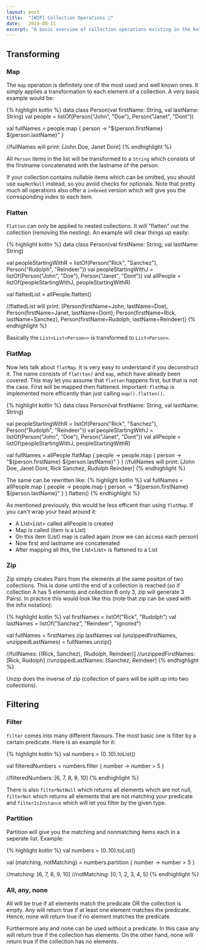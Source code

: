 ```yaml
---
layout: post
title:  "[WIP] Collection Operations 🔧"
date:   2019-08-11
excerpt: "A basic overview of collection operations existing in the kotlin stdlib."
---
```

## Transforming
### Map
The `map` operation is definitely one of the most used and well known ones. It simply applies
a transformation to each element of a collection. A very basic example would be:

{% highlight kotlin %}
data class Person(val firstName: String, val lastName: String)
val people = listOf(Person("John", "Doe"), Person("Janet", "Dont"))

val fullNames = people.map { person ->
    "${person.firstName} ${person.lastName}"
}

//fullNames will print: [John Doe, Janet Dont]
{% endhighlight %}

All `Person` items in the list will be transformed to a `String`  which consists of
the firstname concatenated with the lastname of the person.

If your collection contains nullable items which can be omitted, you should use `mapNotNull`
instead, so you avoid checks for optionals. Note that pretty much all operations also offer a `indexed` version which will
give you the corresponding index to each item.

### Flatten
`Flatten` can only be applied to nested collections. It will "flatten" out the collection (removing the nesting).
An example will clear things up easily:

{% highlight kotlin %}
data class Person(val firstName: String, val lastName: String)

val peopleStartingWithR = listOf(Person("Rick", "Sanchez"), Person("Rudolph", "Reindeer"))
val peopleStartingWithJ = listOf(Person("John", "Doe"), Person("Janet", "Dont"))
val allPeople = listOf(peopleStartingWithJ, peopleStartingWithR)

val flattedList = allPeople.flatten()

//flattedList will print: [Person(firstName=John, lastName=Doe), Person(firstName=Janet, lastName=Dont), Person(firstName=Rick, lastName=Sanchez), Person(firstName=Rudolph, lastName=Reindeer)]
{% endhighlight %}

Basically the `List<List<Person>>` is transformed to `List<Person>`. 

### FlatMap
Now lets talk about `flatMap`. It is very easy to understand if you deconstruct it.
The name consists of `flat(ten)` and `map`, which have already been covered. This may let you assume that `flatten` happens first, but that is not the case. First will be mapped then flattened. Important: `flatMap` is implemented more efficently than just calling `map().flatten()`.

{% highlight kotlin %}
data class Person(val firstName: String, val lastName: String)

val peopleStartingWithR = listOf(Person("Rick", "Sanchez"), Person("Rudolph", "Reindeer"))
val peopleStartingWithJ = listOf(Person("John", "Doe"), Person("Janet", "Dont"))
val allPeople = listOf(peopleStartingWithJ, peopleStartingWithR)

val fullNames = allPeople.flatMap { people ->
    people.map { person -> "${person.firstName} ${person.lastName}" }
}
//fullNames will print: [John Doe, Janet Dont, Rick Sanchez, Rudolph Reindeer]
{% endhighlight %}

The same can be rewritten like:
{% highlight kotlin %}
val fullNames = allPeople.map { people ->
    people.map { person -> "${person.firstName} ${person.lastName}" }
}.flatten()
{% endhighlight %}

As mentioned previously, this would be less efficent than using `flatMap`. If you can't wrap your head around it:
- A List<List<Person>> called allPeople is created
- Map is called (item is a List<Person>)
- On this item (List<Person>) map is called again (now we can access each person)
- Now first and lastname are concatenated
- After mapping all this, the List<List<String>> is flattened to a List<String>

### Zip
Zip simply creates Pairs from the elements at the same positon of two collections. This is done until the end of a collection is reached (so if collection A has 5 elements and collection B only 3, zip will generate 3 Pairs). In practice this would look like this (note that zip can be used with the infix notation):

{% highlight kotlin %}
val firstNames = listOf("Rick", "Rudolph")
val lastNames = listOf("Sanchez", "Reindeer", "Ignored")

val fullNames = firstNames zip lastNames
val (unzippedfirstNames, unzippedLastNames) = fullNames.unzip()

//fullNames: [(Rick, Sanchez), (Rudolph, Reindeer)]
//unzippedFirstNames: [Rick, Rudolph]
//unzippedLastNames: [Sanchez, Reindeer]
{% endhighlight %}

Unzip does the inverse of zip (collection of pairs will be split up into two collections).

## Filtering
### Filter
`filter` comes into many different flavours. The most basic one is filter by a certain predicate.
Here is an example for it:

{% highlight kotlin %}
val numbers = (0..10).toList()

val filteredNumbers = numbers.filter { number -> number > 5 }

//filteredNumbers: [6, 7, 8, 9, 10]
{% endhighlight %}

There is also `filterNotNull` which returns all elements which are not null, `filterNot` which returns all elements that
are not matching your predicate and `filterIsInstance` which will let you filter by the given type.

### Partition
Partition will give you the matching and nonmatching items each in a seperate list. Example:

{% highlight kotlin %}
val numbers = (0..10).toList()

val (matching, notMatching) = numbers.partition { number -> number > 5 }

//matching: [6, 7, 8, 9, 10]
//notMatching: [0, 1, 2, 3, 4, 5]
{% endhighlight %}

### All, any, none
All will be true if all elements match the predicate OR the collection is empty. Any will return true if at least one element matches
the predicate. Hence, none will return true if no element matches the predicate.

Furthermore any and none can be used without a predicate. In this case any will return true if the collection has elements. On the other hand,
none will return true if the collection has no elements.